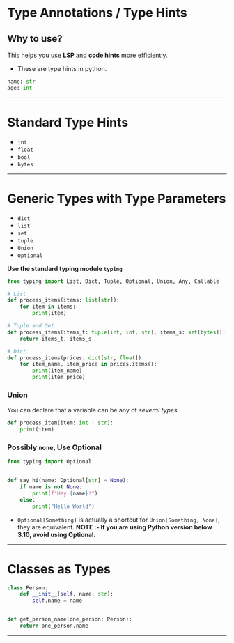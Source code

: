 # Type Annotations / Type Hints
## Why to use?
This helps you use **LSP** and **code hints** more efficiently.

- These are type hints in python.
``` python
name: str
age: int
```

---
# Standard Type Hints
- `int`
- `float`
- `bool`
- `bytes`

---
# Generic Types with Type Parameters
- `dict`
- `list`
- `set`
- `tuple`
- `Union`
- `Optional`

**Use the standard typing module `typing`**
``` python
from typing import List, Dict, Tuple, Optional, Union, Any, Callable

# List
def process_items(items: list[str]):
    for item in items:
        print(item)

# Tuple and Set
def process_items(items_t: tuple[int, int, str], items_s: set[bytes]):
    return items_t, items_s

# Dict
def process_items(prices: dict[str, float]):
    for item_name, item_price in prices.items():
        print(item_name)
        print(item_price)
```

### Union
You can declare that a variable can be any of _several types_.
``` python
def process_item(item: int | str):
    print(item)
```

### Possibly `none`, Use Optional
``` python
from typing import Optional


def say_hi(name: Optional[str] = None):
    if name is not None:
        print(f"Hey {name}!")
    else:
        print("Hello World")
```
- `Optional[Something]` is actually a shortcut for `Union[Something, None]`, they are equivalent.
**NOTE :- If you are using Python version below 3.10, avoid using Optional.**

---
# Classes as Types
``` python
class Person:
    def __init__(self, name: str):
        self.name = name


def get_person_name(one_person: Person):
    return one_person.name
```

---






